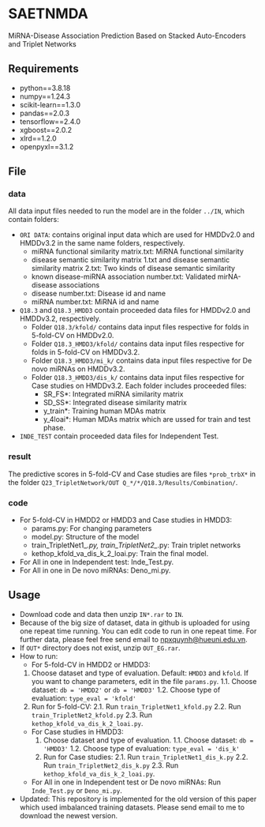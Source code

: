 # SAETNMDA
MiRNA-Disease Association Prediction Based on Stacked Auto-Encoders and Triplet Networks

## Requirements
  * python==3.8.18
  * numpy==1.24.3
  * scikit-learn==1.3.0
  * pandas==2.0.3
  * tensorflow==2.4.0
  * xgboost==2.0.2
  * xlrd==1.2.0
  * openpyxl==3.1.2

## File
### data
  All data input files needed to run the model are in the folder ```../IN```, which contain folders:
  * ```ORI DATA```: contains original input data which are used for HMDDv2.0 and HMDDv3.2 in the same name folders, respectively.
    - miRNA functional similarity matrix.txt: MiRNA functional similarity
    - disease semantic similarity matrix 1.txt and disease semantic similarity matrix 2.txt: Two kinds of disease semantic similarity
    - known disease-miRNA association number.txt: Validated mirNA-disease associations
    - disease number.txt: Disease id and name
    - miRNA number.txt: MiRNA id and name
  * ```Q18.3``` and ```Q18.3_HMDD3``` contain proceeded data files for HMDDv2.0 and HMDDv3.2, respectively.
    - Folder ```Q18.3/kfold/``` contains data input files respective for folds in 5-fold-CV on HMDDv2.0.
    - Folder ```Q18.3_HMDD3/kfold/``` contains data input files respective for folds in 5-fold-CV on HMDDv3.2.
    - Folder ```Q18.3_HMDD3/mi_k/``` contains data input files respective for De novo miRNAs on HMDDv3.2.
    - Folder ```Q18.3_HMDD3/dis_k/``` contains data input files respective for Case studies on HMDDv3.2.
      Each folder includes proceeded files:
      + SR_FS*: Integrated miRNA similarity matrix
      + SD_SS*: Integrated disease similarity matrix
      + y_train*: Training human MDAs matrix
      + y_4loai*: Human MDAs matrix which are ussed for train and test phase.
  * ```INDE_TEST``` contain proceeded data files for Independent Test.
### result
  The predictive scores in 5-fold-CV and Case studies are files ```*prob_trbX*``` in the folder ```Q23_TripletNetwork/OUT Q_*/*/Q18.3/Results/Combination/```.
### code
  * For 5-fold-CV in HMDD2 or HMDD3 and Case studies in HMDD3:
    - params.py: For changing parameters
    - model.py: Structure of the model
    - train_TripletNet1_*.py, train_TripletNet2_*.py: Train triplet networks
    - kethop_kfold_va_dis_k_2_loai.py: Train the final model.
  * For All in one in Independent test: Inde_Test.py.
  * For All in one in De novo miRNAs: Deno_mi.py.
## Usage
  * Download code and data then unzip ```IN*.rar``` to ```IN```.
  * Because of the big size of dataset, data in github is uploaded for using one repeat time running. You can edit code to run in one repeat time. For further data, please feel free send email to npxquynh@hueuni.edu.vn.
  * If ```OUT*``` directory does not exist, unzip ```OUT_EG.rar```.
  * How to run:
     - For 5-fold-CV in HMDD2 or HMDD3:
      1. Choose dataset and type of evaluation. Default: ```HMDD3``` and ```kfold```. If you want to change parameters, edit in the file ```params.py```. 
        1.1. Choose dataset:
          ```db = 'HMDD2'``` or ```db = 'HMDD3'```
        1.2. Choose type of evaluation:
          ``` type_eval = 'kfold' ```
      2. Run for 5-fold-CV:
        2.1. Run ```train_TripletNet1_kfold.py```
        2.2. Run ```train_TripletNet2_kfold.py```
        2.3. Run ```kethop_kfold_va_dis_k_2_loai.py```.
    - For Case studies in HMDD3:
      1. Choose dataset and type of evaluation.
        1.1. Choose dataset:
          ```db = 'HMDD3'```
        1.2. Choose type of evaluation:
          ``` type_eval = 'dis_k' ```
      2. Run for Case studies:
        2.1. Run ```train_TripletNet1_dis_k.py```
        2.2. Run ```train_TripletNet2_dis_k.py```
        2.3. Run ```kethop_kfold_va_dis_k_2_loai.py```.
    - For All in one in Independent test or De novo miRNAs: Run ```Inde_Test.py``` or ```Deno_mi.py```.
  * Updated: This repository is implemented for the old version of this paper which used imbalanced training datasets. Please send email to me to download the newest version.   
